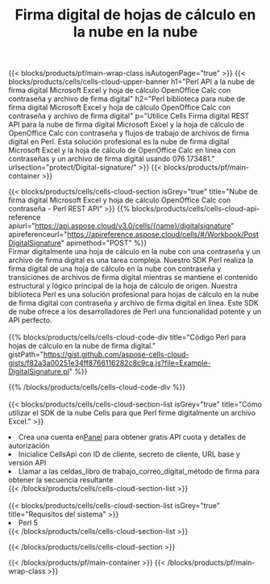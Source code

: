 ﻿---
title:  Firma digital de hojas de cálculo en la nube en la nube
description:  API y SDK en la nube para Microsoft Excel y firma digital OpenOffice Calc. Firma digital de hojas de cálculo mediante la nube Cells API. El SDK admite tipos de lenguajes de desarrollo. Incluyen Android, C#, Go, Java, NodeJS, Perl, PHP, Python, Ruby y Swift.
---
{{< blocks/products/pf/main-wrap-class isAutogenPage="true" >}}
{{< blocks/products/cells/cells-cloud-upper-banner h1="Perl API a la nube de firma digital Microsoft Excel y hoja de cálculo OpenOffice Calc con contraseña y archivo de firma digital" h2="Perl biblioteca para nube de firma digital Microsoft Excel y hoja de cálculo OpenOffice Calc con contraseña y archivo de firma digital" p="Utilice Cells Firma digital REST API para la nube de firma digital Microsoft Excel y la hoja de cálculo de OpenOffice Calc con contraseña y flujos de trabajo de archivos de firma digital en Perl. Esta solución profesional es la nube de firma digital Microsoft Excel y la hoja de cálculo de OpenOffice Calc en línea con contraseñas y un archivo de firma digital usando 076 173481." urlsection="protect/Digital-signature/" >}}
{{< blocks/products/pf/main-container >}}

{{< blocks/products/cells/cells-cloud-section isGrey="true" title="Nube de firma digital Microsoft Excel y hoja de cálculo OpenOffice Calc con contraseña - Perl REST API" >}}
{{% blocks/products/cells/cells-cloud-api-reference apiurl="https://api.aspose.cloud/v3.0/cells/{name}/digitalsignature" apireferenceurl="https://apireference.aspose.cloud/cells/#/Workbook/PostDigitalSignature" apimethod="POST" %}}
<br/>
Firmar digitalmente una hoja de cálculo en la nube con una contraseña y un archivo de firma digital es una tarea compleja. Nuestro SDK Perl realiza la firma digital de una hoja de cálculo en la nube con contraseña y transiciones de archivos de firma digital mientras se mantiene el contenido estructural y lógico principal de la hoja de cálculo de origen. Nuestra biblioteca Perl es una solución profesional para hojas de cálculo en la nube de firma digital con contraseña y archivo de firma digital en línea. Este SDK de nube ofrece a los desarrolladores de Perl una funcionalidad potente y un API perfecto.
<br/>
<br/>
{{% blocks/products/cells/cells-cloud-code-div title="Código Perl para hojas de cálculo en la nube de firma digital." gistPath="https://gist.github.com/aspose-cells-cloud-gists/f82a3a00251e34ff8766116282c8c9ca.js?file=Example-DigitalSignature.pl" %}}
  
{{% /blocks/products/cells/cells-cloud-code-div %}}
<br/>
<br/>
{{< blocks/products/cells/cells-cloud-section-list isGrey="true" title="Cómo utilizar el SDK de la nube Cells para que Perl firme digitalmente un archivo Excel." >}}
<li> Crea una cuenta en<a href="https://dashboard.aspose.cloud/">Panel</a> para obtener gratis API cuota y detalles de autorización</li>
<li>Inicialice CellsApi con ID de cliente, secreto de cliente, URL base y versión API</li>
<li>Llamar a las celdas_libro de trabajo_correo_digital_método de firma para obtener la secuencia resultante</li>
{{< /blocks/products/cells/cells-cloud-section-list >}}
<br/>
<br/>
{{< blocks/products/cells/cells-cloud-section-list isGrey="true" title="Requisitos del sistema" >}}
<li>Perl 5</li>
{{< /blocks/products/cells/cells-cloud-section-list >}}

{{< /blocks/products/cells/cells-cloud-section >}}

{{< /blocks/products/pf/main-container >}}
{{< /blocks/products/pf/main-wrap-class >}}
